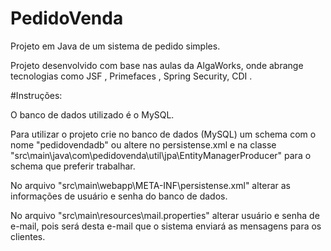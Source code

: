 # PedidoVenda
Projeto em Java de um sistema de pedido simples.

Projeto desenvolvido com base nas aulas da AlgaWorks, onde abrange tecnologias como JSF , Primefaces , Spring Security, CDI .

#Instruções:

O banco de dados utilizado é o MySQL.

Para utilizar o projeto crie no banco de dados (MySQL) um schema com o nome "pedidovendadb" ou altere no persistense.xml e na classe "src\main\java\com\pedidovenda\util\jpa\EntityManagerProducer" para o schema que preferir trabalhar.

No arquivo "src\main\webapp\META-INF\persistense.xml" alterar as informações de usuário e senha do banco de dados.

No arquivo "src\main\resources\mail.properties" alterar usuário e senha de e-mail, pois será desta e-mail que o sistema enviará 
as mensagens para os clientes.
